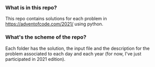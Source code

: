 ### What is in this repo?
This repo contains solutions for each problem in https://adventofcode.com/2021/ using python. 

### What's the scheme of the repo?
Each folder has the solution, the input file and the description for the problem associated to each day and each year (for now, I've just participated in 2021 edition).
